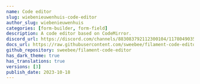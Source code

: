 ```yaml
---
name: Code editor
slug: wiebenieuwenhuis-code-editor
author_slug: wiebenieuwenhuis
categories: [form-builder, form-field]
description: A code editor based on CodeMirror.
discord_url: https://discord.com/channels/883083792112300104/1178049035643404450
docs_url: https://raw.githubusercontent.com/sweebee/filament-code-editor/main/README.md
github_repository: sweebee/filament-code-editor
has_dark_theme: true
has_translations: true
versions: [3]
publish_date: 2023-10-18
---
```

